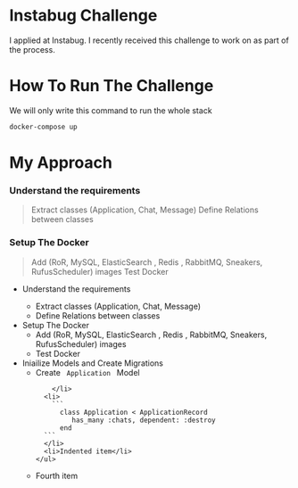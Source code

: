 
# Instabug Challenge

I applied at Instabug. I recently received this challenge to work on as part of the process.

# How To Run The Challenge

We will only write this command to run the whole stack 
``` bash
docker-compose up
``` 

# My Approach
### Understand the requirements
> Extract classes (Application, Chat, Message)
> Define Relations between classes 
### Setup The Docker
> Add (RoR, MySQL, ElasticSearch , Redis , RabbitMQ, Sneakers, RufusScheduler) images
> Test Docker

<ul>
  <li>Understand the requirements</li>
      <ul>
      <li>Extract classes (Application, Chat, Message)</li>
      <li>Define Relations between classes </li>
    </ul>
  <li>Setup The Docker
        <ul>
        <li>Add (RoR, MySQL, ElasticSearch , Redis , RabbitMQ, Sneakers, RufusScheduler) images</li>
        <li>Test Docker</li>
        </ul>
     </li>
  <li>Iniailize Models and Create Migrations
    <ul>
      <li>
               Create <code> Application </code> Model 
        
        </li>
      <li>
        ```
          class Application < ApplicationRecord
             has_many :chats, dependent: :destroy
          end
      ```
      </li>
      <li>Indented item</li>
    </ul>
  </li>
  <li>Fourth item</li>
</ul>
